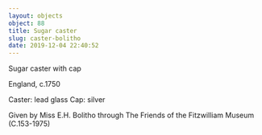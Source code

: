 ```yaml
---
layout: objects
object: 88
title: Sugar caster
slug: caster-bolitho
date: 2019-12-04 22:40:52
---
```

Sugar caster with cap  

England, c.1750

Caster: lead glass Cap: silver  

Given by Miss E.H. Bolitho through  The Friends of the Fitzwilliam Museum (C.153-1975)
